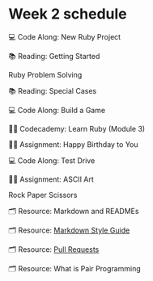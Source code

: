 # Week 2 schedule

💻 Code Along: New Ruby Project

📚 Reading: Getting Started

Ruby Problem Solving

📚 Reading: Special Cases

💻 Code Along: Build a Game

✍🏽 Codecademy: Learn Ruby (Module 3)

✍🏽 Assignment: Happy Birthday to You

💻 Code Along: Test Drive

✍🏽 Assignment: ASCII Art

Rock Paper Scissors

🗂️ Resource: Markdown and READMEs

🗂️ Resource: [Markdown Style Guide](https://github.com/richardtshop/support-zoom-dev2020/blob/main/Week_2/Markdown-style-guide.md)

🗂️ Resource: [Pull Requests](https://github.com/richardtshop/support-zoom-dev2020/blob/main/Week_2/Pull-requests.md)

🗂️ Resource: What is Pair Programming
